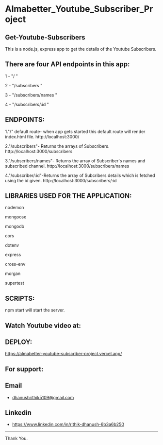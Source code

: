 # Almabetter_Youtube_Subscriber_Project

Get-Youtube-Subscribers
-----------------------
This is a node.js, express app to get the details of the Youtube Subscribers.

There are four API endpoints in this app:
-----------------------------------------
1 - "/ "

2 - "/subscribers "

3 - "/subscribers/names "

4 - "/subscribers/:id "


ENDPOINTS:
----------

1."/" default route- when app gets started this default route will render index.html file.
http://localhost:3000/

2."/subscribers"- Returns the arrays of Subscribers.
http://localhost:3000/subscribers

3."/subscribers/names"- Returns the array of Subscriber's names and subscribed channel.
http://localhost:3000/subscribers/names

4."/subscriber/:id"-Returns the array of Subcribers details which is fetched using the id given.
http://localhost:3000/subscribers/:id


LIBRARIES USED FOR THE APPLICATION:
-----------------------------------

nodemon

mongoose

mongodb

cors

dotenv

express

cross-env

morgan

supertest

SCRIPTS:
--------

npm start will start the server.

Watch Youtube video at:
------------------------


DEPLOY:
-------
https://almabetter-youtube-subscriber-project.vercel.app/

For support:
------------
## Email
- dhanushrithik5109@gmail.com
  
## Linkedin
- https://www.linkedin.com/in/rithik-dhanush-6b3a6b250

-----------------------------------------------------------------------------------------

Thank You.

